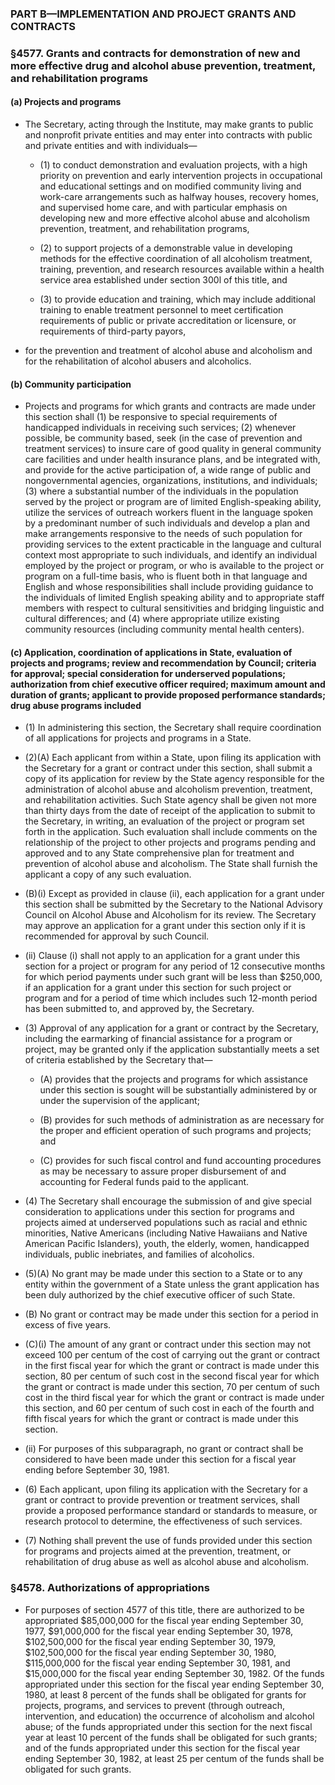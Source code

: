 ### PART B—IMPLEMENTATION AND PROJECT GRANTS AND CONTRACTS

### §4577. Grants and contracts for demonstration of new and more effective drug and alcohol abuse prevention, treatment, and rehabilitation programs
#### (a) Projects and programs
* The Secretary, acting through the Institute, may make grants to public and nonprofit private entities and may enter into contracts with public and private entities and with individuals—

  * (1) to conduct demonstration and evaluation projects, with a high priority on prevention and early intervention projects in occupational and educational settings and on modified community living and work-care arrangements such as halfway houses, recovery homes, and supervised home care, and with particular emphasis on developing new and more effective alcohol abuse and alcoholism prevention, treatment, and rehabilitation programs,

  * (2) to support projects of a demonstrable value in developing methods for the effective coordination of all alcoholism treatment, training, prevention, and research resources available within a health service area established under section 300l of this title, and

  * (3) to provide education and training, which may include additional training to enable treatment personnel to meet certification requirements of public or private accreditation or licensure, or requirements of third-party payors,


* for the prevention and treatment of alcohol abuse and alcoholism and for the rehabilitation of alcohol abusers and alcoholics.

#### (b) Community participation
* Projects and programs for which grants and contracts are made under this section shall (1) be responsive to special requirements of handicapped individuals in receiving such services; (2) whenever possible, be community based, seek (in the case of prevention and treatment services) to insure care of good quality in general community care facilities and under health insurance plans, and be integrated with, and provide for the active participation of, a wide range of public and nongovernmental agencies, organizations, institutions, and individuals; (3) where a substantial number of the individuals in the population served by the project or program are of limited English-speaking ability, utilize the services of outreach workers fluent in the language spoken by a predominant number of such individuals and develop a plan and make arrangements responsive to the needs of such population for providing services to the extent practicable in the language and cultural context most appropriate to such individuals, and identify an individual employed by the project or program, or who is available to the project or program on a full-time basis, who is fluent both in that language and English and whose responsibilities shall include providing guidance to the individuals of limited English speaking ability and to appropriate staff members with respect to cultural sensitivities and bridging linguistic and cultural differences; and (4) where appropriate utilize existing community resources (including community mental health centers).

#### (c) Application, coordination of applications in State, evaluation of projects and programs; review and recommendation by Council; criteria for approval; special consideration for underserved populations; authorization from chief executive officer required; maximum amount and duration of grants; applicant to provide proposed performance standards; drug abuse programs included
* (1) In administering this section, the Secretary shall require coordination of all applications for projects and programs in a State.

* (2)(A) Each applicant from within a State, upon filing its application with the Secretary for a grant or contract under this section, shall submit a copy of its application for review by the State agency responsible for the administration of alcohol abuse and alcoholism prevention, treatment, and rehabilitation activities. Such State agency shall be given not more than thirty days from the date of receipt of the application to submit to the Secretary, in writing, an evaluation of the project or program set forth in the application. Such evaluation shall include comments on the relationship of the project to other projects and programs pending and approved and to any State comprehensive plan for treatment and prevention of alcohol abuse and alcoholism. The State shall furnish the applicant a copy of any such evaluation.

* (B)(i) Except as provided in clause (ii), each application for a grant under this section shall be submitted by the Secretary to the National Advisory Council on Alcohol Abuse and Alcoholism for its review. The Secretary may approve an application for a grant under this section only if it is recommended for approval by such Council.

* (ii) Clause (i) shall not apply to an application for a grant under this section for a project or program for any period of 12 consecutive months for which period payments under such grant will be less than $250,000, if an application for a grant under this section for such project or program and for a period of time which includes such 12-month period has been submitted to, and approved by, the Secretary.

* (3) Approval of any application for a grant or contract by the Secretary, including the earmarking of financial assistance for a program or project, may be granted only if the application substantially meets a set of criteria established by the Secretary that—

  * (A) provides that the projects and programs for which assistance under this section is sought will be substantially administered by or under the supervision of the applicant;

  * (B) provides for such methods of administration as are necessary for the proper and efficient operation of such programs and projects; and

  * (C) provides for such fiscal control and fund accounting procedures as may be necessary to assure proper disbursement of and accounting for Federal funds paid to the applicant.


* (4) The Secretary shall encourage the submission of and give special consideration to applications under this section for programs and projects aimed at underserved populations such as racial and ethnic minorities, Native Americans (including Native Hawaiians and Native American Pacific Islanders), youth, the elderly, women, handicapped individuals, public inebriates, and families of alcoholics.

* (5)(A) No grant may be made under this section to a State or to any entity within the government of a State unless the grant application has been duly authorized by the chief executive officer of such State.

* (B) No grant or contract may be made under this section for a period in excess of five years.

* (C)(i) The amount of any grant or contract under this section may not exceed 100 per centum of the cost of carrying out the grant or contract in the first fiscal year for which the grant or contract is made under this section, 80 per centum of such cost in the second fiscal year for which the grant or contract is made under this section, 70 per centum of such cost in the third fiscal year for which the grant or contract is made under this section, and 60 per centum of such cost in each of the fourth and fifth fiscal years for which the grant or contract is made under this section.

* (ii) For purposes of this subparagraph, no grant or contract shall be considered to have been made under this section for a fiscal year ending before September 30, 1981.

* (6) Each applicant, upon filing its application with the Secretary for a grant or contract to provide prevention or treatment services, shall provide a proposed performance standard or standards to measure, or research protocol to determine, the effectiveness of such services.

* (7) Nothing shall prevent the use of funds provided under this section for programs and projects aimed at the prevention, treatment, or rehabilitation of drug abuse as well as alcohol abuse and alcoholism.

### §4578. Authorizations of appropriations
* For purposes of section 4577 of this title, there are authorized to be appropriated $85,000,000 for the fiscal year ending September 30, 1977, $91,000,000 for the fiscal year ending September 30, 1978, $102,500,000 for the fiscal year ending September 30, 1979, $102,500,000 for the fiscal year ending September 30, 1980, $115,000,000 for the fiscal year ending September 30, 1981, and $15,000,000 for the fiscal year ending September 30, 1982. Of the funds appropriated under this section for the fiscal year ending September 30, 1980, at least 8 percent of the funds shall be obligated for grants for projects, programs, and services to prevent (through outreach, intervention, and education) the occurrence of alcoholism and alcohol abuse; of the funds appropriated under this section for the next fiscal year at least 10 percent of the funds shall be obligated for such grants; and of the funds appropriated under this section for the fiscal year ending September 30, 1982, at least 25 per centum of the funds shall be obligated for such grants.